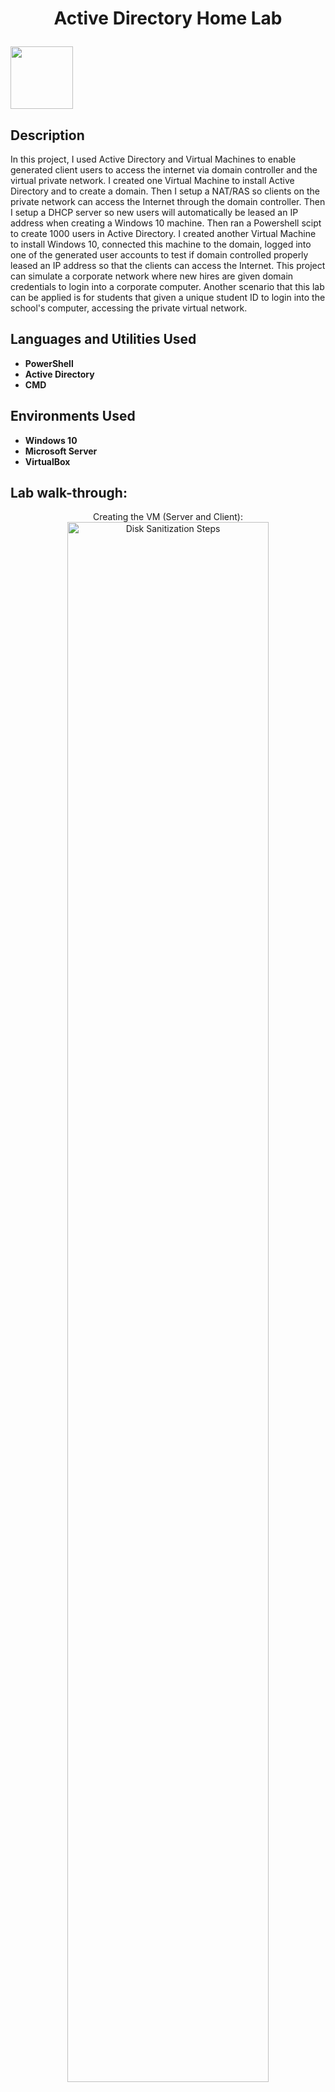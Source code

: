 <h1><p align="center">
   Active Directory Home Lab  <p align="left"><img src="https://user-images.githubusercontent.com/114441952/192990608-e244e216-063e-4d33-acea-bbcb7dbedf09.png" width="100"></h1>

<h2>Description</h2>
In this project, I used Active Directory and Virtual Machines to enable generated client users to access the internet via domain controller and the virtual private network. I created one Virtual Machine to install Active Directory and to create a domain. Then I setup a NAT/RAS so clients on the private network can access the Internet through the domain controller. Then I setup a DHCP server so new users will automatically be leased an IP address when creating a Windows 10 machine. Then ran a Powershell scipt to create 1000 users in Active Directory. I created another Virtual Machine to install Windows 10, connected this machine to the domain, logged into one of the generated user accounts to test if domain controlled properly leased an IP address so that the clients can access the Internet. This project can simulate a corporate network where new hires are given domain credentials to login into a corporate computer. Another scenario that this lab can be applied is for students that given a unique student ID to login into the school's computer, accessing the private virtual network. 

</br>

<h2>Languages and Utilities Used</h2>

- <b>PowerShell
- Active Directory
- CMD

</b> 

<h2>Environments Used </h2>

- <b>Windows 10
- Microsoft Server
- VirtualBox

</b> 

<h2>Lab walk-through:</h2>

<p align="center">
Creating the VM (Server and Client): <br>
<img src="https://i.imgur.com/4td0nIX.png" height="80%" width="80%" alt="Disk Sanitization Steps"/>

<p align="center">
Rename Ethernet Adapters and Set Internal NIC to desired IP,Mask,Gateway,DNS
<img src="https://i.imgur.com/0s4KQAR.png" height="80%" width="80%" alt="Disk Sanitization Steps"/>

<p align="center">
Configure Local Server to install Active Directory Domain Services, Remote Access, DHCP Server
<img src="https://i.imgur.com/ioQ1laD.png" height="80%" width="80%" alt="Disk Sanitization Steps"/>

<p align="center">
Run Powershell script to create over 1000 user accounts
<img src="https://i.imgur.com/KAuFuUi.png" height="80%" width="80%" alt="Disk Sanitization Steps"/>
   
<p align="center">
Created second VM and gave it admin access, seeing if the domain controller properly leased an IP address
<img src="https://i.imgur.com/K1EPzvP.png" height="80%" width="80%" alt="Disk Sanitization Steps"/>
   
<p align="center">
Confirmed the created users and see that client computer is being properly recognized in Active Directory
<img src="https://i.imgur.com/BJH4xKP.png" height="80%" width="80%" alt="Disk Sanitization Steps"/>
    
<p align="center">
Confirmed the connectivity of the client computer to the Internet
<img src="https://i.imgur.com/rifKXG5.png" height="80%" width="80%" alt="Disk Sanitization Steps"/>
</p>
